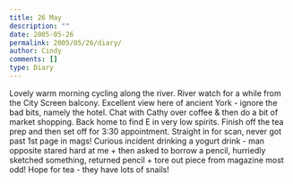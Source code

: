 ```yaml
---
title: 26 May
description: ""
date: 2005-05-26
permalink: 2005/05/26/diary/
author: Cindy
comments: []
type: Diary
---
```


Lovely warm morning cycling along the river. River watch for a while from the City Screen balcony. Excellent view here of ancient York - ignore the bad bits, namely the hotel. Chat with Cathy over coffee & then do a bit of market shopping. Back home to find E in very low spirits. Finish off the tea prep and then set off for 3:30 appointment. Straight in for scan, never got past 1st page in mags! Curious incident drinking a yogurt drink - man opposite stared hard at me + then asked to borrow a pencil, hurriedly sketched something, returned pencil + tore out piece from magazine most odd! Hope for tea - they have lots of snails!
